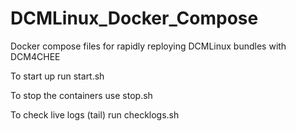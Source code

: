 # DCMLinux_Docker_Compose
Docker compose files for rapidly reploying DCMLinux bundles with DCM4CHEE

To start up run start.sh

To stop the containers use stop.sh

To check live logs (tail) run checklogs.sh